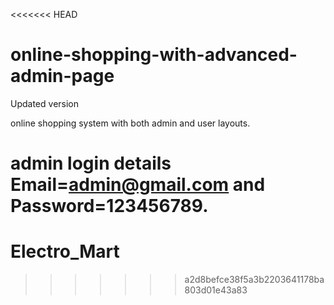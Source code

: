 <<<<<<< HEAD
# online-shopping-with-advanced-admin-page
Updated version


online shopping system with both admin and user layouts.

admin login details  Email=admin@gmail.com and Password=123456789.
=======
# Electro_Mart
>>>>>>> a2d8befce38f5a3b2203641178ba803d01e43a83
